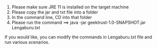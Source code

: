 1. Please make sure JRE 11 is installed on the target machine
2. Please copy the jar and txt file into a folder
3. In the command line, CD into that folder
4. Please run the command ==> java -jar geektrust-1.0-SNAPSHOT.jar Lengaburu.txt


If you would like, you can modify the commands in Lengaburu.txt file and run various scenarios.

